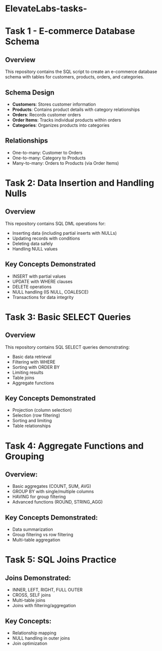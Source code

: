 # ElevateLabs-tasks-

# Task 1 - E-commerce Database Schema

## Overview
This repository contains the SQL script to create an e-commerce database schema with tables for customers, products, orders, and categories.

## Schema Design
- **Customers**: Stores customer information
- **Products**: Contains product details with category relationships
- **Orders**: Records customer orders
- **Order Items**: Tracks individual products within orders
- **Categories**: Organizes products into categories

## Relationships
- One-to-many: Customer to Orders
- One-to-many: Category to Products
- Many-to-many: Orders to Products (via Order Items)

# Task 2: Data Insertion and Handling Nulls

## Overview
This repository contains SQL DML operations for:
- Inserting data (including partial inserts with NULLs)
- Updating records with conditions
- Deleting data safely
- Handling NULL values

## Key Concepts Demonstrated
- INSERT with partial values
- UPDATE with WHERE clauses
- DELETE operations
- NULL handling (IS NULL, COALESCE)
- Transactions for data integrity

# Task 3: Basic SELECT Queries

## Overview
This repository contains SQL SELECT queries demonstrating:
- Basic data retrieval
- Filtering with WHERE
- Sorting with ORDER BY
- Limiting results
- Table joins
- Aggregate functions

## Key Concepts Demonstrated
- Projection (column selection)
- Selection (row filtering)
- Sorting and limiting
- Table relationships

# Task 4: Aggregate Functions and Grouping

## Overview:
- Basic aggregates (COUNT, SUM, AVG)
- GROUP BY with single/multiple columns
- HAVING for group filtering
- Advanced functions (ROUND, STRING_AGG)

## Key Concepts Demonstrated:
- Data summarization
- Group filtering vs row filtering
- Multi-table aggregation

# Task 5: SQL Joins Practice

## Joins Demonstrated:
- INNER, LEFT, RIGHT, FULL OUTER
- CROSS, SELF joins
- Multi-table joins
- Joins with filtering/aggregation

## Key Concepts:
- Relationship mapping
- NULL handling in outer joins
- Join optimization
